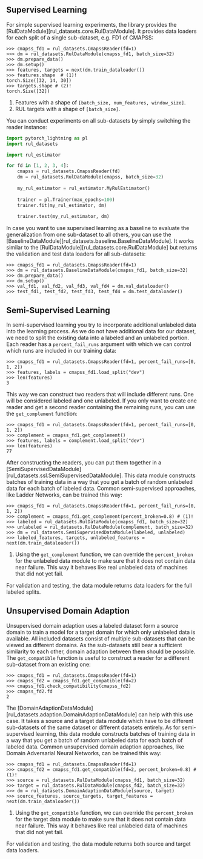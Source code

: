 ## Supervised Learning

For simple supervised learning experiments, the library provides the [RulDataModule][rul_datasets.core.RulDataModule].
It provides data loaders for each split of a single sub-dataset, e.g. FD1 of CMAPSS:

```pycon
>>> cmapss_fd1 = rul_datasets.CmapssReader(fd=1)
>>> dm = rul_datasets.RulDataModule(cmapss_fd1, batch_size=32)
>>> dm.prepare_data()
>>> dm.setup()
>>> features, targets = next(dm.train_dataloader())
>>> features.shape  # (1)!
torch.Size([32, 14, 30])
>>> targets.shape # (2)!
torch.Size([32])
```

1. Features with a shape of `[batch_size, num_features, window_size]`.
2. RUL targets with a shape of `[batch_size]`.

You can conduct experiments on all sub-datasets by simply switching the reader instance:

```python
import pytorch_lightning as pl
import rul_datasets

import rul_estimator

for fd in [1, 2, 3, 4]:
    cmapss = rul_datasets.CmapssReader(fd)
    dm = rul_datasets.RulDataModule(cmapss, batch_size=32)
    
    my_rul_estimator = rul_estimator.MyRulEstimator()
    
    trainer = pl.Trainer(max_epochs=100)
    trainer.fit(my_rul_estimator, dm)
    
    trainer.test(my_rul_estimator, dm)
```

In case you want to use supervised learning as a baseline to evaluate the generalization from one sub-dataset to all others, you can use the [BaselineDataModule][rul_datasets.baseline.BaselineDataModule].
It works similar to the [RulDataModule][rul_datasets.core.RulDataModule] but returns the validation and test data loaders for all sub-datasets:

```pycon
>>> cmapss_fd1 = rul_datasets.CmapssReader(fd=1)
>>> dm = rul_datasets.BaselineDataModule(cmapss_fd1, batch_size=32)
>>> dm.prepare_data()
>>> dm.setup()
>>> val_fd1, val_fd2, val_fd3, val_fd4 = dm.val_dataloader()
>>> test_fd1, test_fd2, test_fd3, test_fd4 = dm.test_dataloader()
```

## Semi-Supervised Learning

In semi-supervised learning you try to incorporate additional unlabeled data into the learning process.
As we do not have additional data for our dataset, we need to split the existing data into a labeled and an unlabeled portion.
Each reader has a `percent_fail_runs` argument with which we can control which runs are included in our training data:

```pycon
>>> cmapss_fd1 = rul_datasets.CmapssReader(fd=1, percent_fail_runs=[0, 1, 2])
>>> features, labels = cmapss_fd1.load_split("dev")
>>> len(features)
3
```

This way we can construct two readers that will include different runs.
One will be considered labeled and one unlabeled.
If you only want to create one reader and get a second reader containing the remaining runs, you can use the `get_complement` function:

```pycon
>>> cmapss_fd1 = rul_datasets.CmapssReader(fd=1, percent_fail_runs=[0, 1, 2])
>>> complement = cmapss_fd1.get_complement()
>>> features, labels = complement.load_split("dev")
>>> len(features)
77
```

After constructing the readers, you can put them together in a [SemiSupervisedDataModule][rul_datasets.ssl.SemiSupervisedDataModule].
This data module constructs batches of training data in a way that you get a batch of random unlabeled data for each batch of labeled data.
Common semi-supervised approaches, like Ladder Networks, can be trained this way:

```pycon
>>> cmapss_fd1 = rul_datasets.CmapssReader(fd=1, percent_fail_runs=[0, 1, 2])
>>> complement = cmapss_fd1.get_complement(percent_broken=0.8) # (1)!
>>> labeled = rul_datasets.RulDataModule(cmapss_fd1, batch_size=32)
>>> unlabeled = rul_datasets.RulDataModule(complement, batch_size=32)
>>> dm = rul_datasets.SemiSupervisedDataModule(labeled, unlabeled)
>>> labeled_features, targets, unlabeled_features = next(dm.train_dataloader())
```

1. Using the `get_complement` function, we can override the `percent_broken` for the unlabeled data module to make sure that it does not contain data near failure.
   This way it behaves like real unlabeled data of machines that did not yet fail.

For validation and testing, the data module returns data loaders for the full labeled splits.

## Unsupervised Domain Adaption

Unsupervised domain adaption uses a labeled dataset form a source domain to train a model for a target domain for which only unlabeled data is available.
All included datasets consist of multiple sub-datasets that can be viewed as different domains.
As the sub-datasets still bear a sufficient similarity to each other, domain adaption between them should be possible.
The `get_compatible` function is useful to construct a reader for a different sub-dataset from an existing one:

```pycon
>>> cmapss_fd1 = rul_datasets.CmapssReader(fd=1)
>>> cmapss_fd2 = cmapss_fd1.get_compatible(fd=2)
>>> cmapss_fd1.check_compatibility(cmapss_fd2)
>>> cmapss_fd2.fd
2
```

The [DomainAdaptionDataModule][rul_datasets.adaption.DomainAdaptionDataModule] can help with this use case.
It takes a source and a target data module which have to be different sub-datasets of the same dataset or different datasets entirely.
As for semi-supervised learning, this data module constructs batches of training data in a way that you get a batch of random unlabeled data for each batch of labeled data.
Common unsupervised domain adaption approaches, like Domain Adversarial Neural Networks, can be trained this way:

```pycon
>>> cmapss_fd1 = rul_datasets.CmapssReader(fd=1)
>>> cmapss_fd2 = cmapss_fd1.get_compatible(fd=2, percent_broken=0.8) # (1)!
>>> source = rul_datasets.RulDataModule(cmapss_fd1, batch_size=32)
>>> target = rul_datasets.RulDataModule(cmapss_fd2, batch_size=32)
>>> dm = rul_datasets.DomainAdaptionDataModule(source, target)
>>> source_features, source_targets, target_features = next(dm.train_dataloader())
```

1. Using the `get_compatible` function, we can override the `percent_broken` for the target data module to make sure that it does not contain data near failure.
   This way it behaves like real unlabeled data of machines that did not yet fail.

For validation and testing, the data module returns both source and target data loaders.